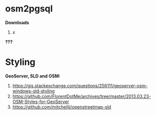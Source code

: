 osm2pgsql
==
**Downloads**
1. x

**???**


Styling
===
**GeoServer, SLD and OSM:**
1. https://gis.stackexchange.com/questions/256111/geoserver-osm-windows-sld-styling
1. https://github.com/FlorentDotMe/archives/tree/master/2013.03.23-OSM-Styles-for-GeoServer
1. https://github.com/mitchelljj/openstreetmap-sld